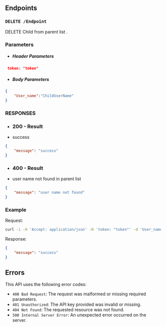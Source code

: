 ## Endpoints

### `DELETE /Endpoint`

DELETE Child from parent list .

### Parameters
- ##### Header Parameters
``` Json
 token: "token"
```
- ##### Body Parameters
``` Json
{
    "User_name":"ChildUserName"
}

```

### RESPONSES
  
- ### 200 - Result
- success
``` Json
{
    "message": "success"
}
```
- ### 400 - Result
- user name not found in parent list
``` Json
{
    "message": "user name not found"
}
```

### Example

Request:

``` bash
curl -i -H 'Accept: application/json' -H 'token: "token"' -d 'User_name=ChildUserName' -X DELETE http://localhost:9000/parent/chlid
```

Response:

```json
{
    "message": "success"
}
```

## Errors

This API uses the following error codes:

- `400 Bad Request`: The request was malformed or missing required parameters.
- `401 Unauthorized`: The API key provided was invalid or missing.
- `404 Not Found`: The requested resource was not found.
- `500 Internal Server Error`: An unexpected error occurred on the server.